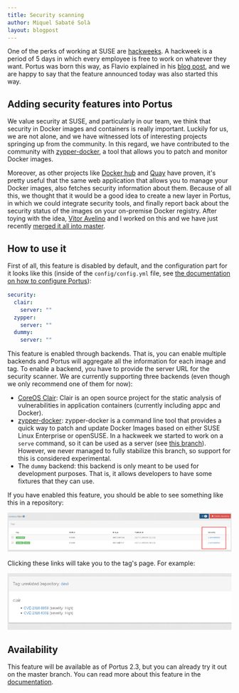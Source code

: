 ```yaml
---
title: Security scanning
author: Miquel Sabaté Solà
layout: blogpost
---
```


One of the perks of working at SUSE are
[hackweeks](https://en.opensuse.org/Portal:Hackweek). A hackweek is a period of
5 days in which every employee is free to work on whatever they want. Portus was
born this way, as Flavio explained in his [blog
post](https://flavio.castelli.me/2015/04/23/introducing-portus-an-authorization-service-and-front-end-for-docker-registry/),
and we are happy to say that the feature announced today was also started this
way.

## Adding security features into Portus

We value security at SUSE, and particularly in our team, we think that security
in Docker images and containers is really important. Luckily for us, we are not
alone, and we have witnessed lots of interesting projects springing up from the
community. In this regard, we have contributed to the community
with [zypper-docker](https://github.com/SUSE/zypper-docker), a tool that allows you to patch and monitor Docker
images.

Moreover, as other projects like [Docker hub](https://hub.docker.com/) and [Quay](https://quay.io/) have proven, it's
pretty useful that the same web application that allows you to manage your
Docker images, also fetches security information about them. Because of all
this, we thought that it would be a good idea to create a new layer in Portus,
in which we could integrate security tools, and finally report back about the
security status of the images on your on-premise Docker registry. After toying
with the idea, [Vítor Avelino](https://github.com/vitoravelino) and I worked on this and we have just
recently [merged it all into master](https://github.com/SUSE/Portus/pull/1289).

## How to use it

First of all, this feature is disabled by default, and the configuration part
for it looks like this (inside of the `config/config.yml` file, see [the
documentation on how to configure Portus](/docs/Configuring-Portus.html)):

```yaml
security:
  clair:
    server: ""
  zypper:
    server: ""
  dummy:
    server: ""
```

This feature is enabled through backends. That is, you can enable multiple
backends and Portus will aggregate all the information for each image and
tag. To enable a backend, you have to provide the server URL for the security
scanner. We are currently supporting three backends (even though we only
recommend one of them for now):

- [CoreOS Clair](https://github.com/coreos/clair): Clair is an open source project for the static analysis of
  vulnerabilities in application containers (currently including appc and
  Docker).
- [zypper-docker](https://github.com/SUSE/zypper-docker): zypper-docker is a command line tool that provides a quick
  way to patch and update Docker Images based on either SUSE Linux Enterprise or
  openSUSE. In a hackweek we started to work on a `serve` command, so it can be
  used as a server (see [this branch](https://github.com/SUSE/zypper-docker/tree/cli-separation)). However, we never managed to fully
  stabilize this branch, so support for this is considered experimental.
- The `dummy` backend: this backend is only meant to be used for development
  purposes. That is, it allows developers to have some fixtures that they can
  use.

If you have enabled this feature, you should be able to see something like this
in a repository:

![Repository page with vulnerabilities highlighted](/images/docs/security.png)

Clicking these links will take you to the tag's page. For example:

![Tag page with Clair vulnerabilities](/images/docs/tag-vulnerabilities.png)

## Availability

This feature will be available as of Portus 2.3, but you can already try it out
on the master branch. You can read more about this feature in
the [documentation](/features/6_security_scanning.html).
